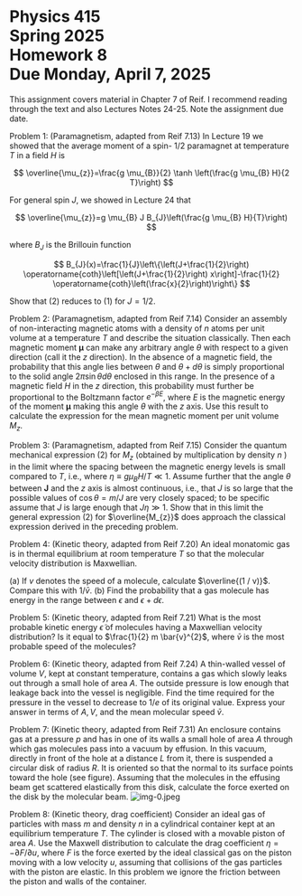 # Physics 415 <br> Spring 2025 <br> Homework 8 <br> Due Monday, April 7, 2025 

This assignment covers material in Chapter 7 of Reif. I recommend reading through the text and also Lectures Notes 24-25. Note the assignment due date.

Problem 1: (Paramagnetism, adapted from Reif 7.13) In Lecture 19 we showed that the average moment of a spin- $1 / 2$ paramagnet at temperature $T$ in a field $H$ is

$$
\overline{\mu_{z}}=\frac{g \mu_{B}}{2} \tanh \left(\frac{g \mu_{B} H}{2 T}\right)
$$

For general spin $J$, we showed in Lecture 24 that

$$
\overline{\mu_{z}}=g \mu_{B} J B_{J}\left(\frac{g \mu_{B} H}{T}\right)
$$

where $B_{J}$ is the Brillouin function

$$
B_{J}(x)=\frac{1}{J}\left\{\left(J+\frac{1}{2}\right) \operatorname{coth}\left[\left(J+\frac{1}{2}\right) x\right]-\frac{1}{2} \operatorname{coth}\left(\frac{x}{2}\right)\right\}
$$

Show that (2) reduces to (1) for $J=1 / 2$.

Problem 2: (Paramagnetism, adapted from Reif 7.14) Consider an assembly of non-interacting magnetic atoms with a density of $n$ atoms per unit volume at a temperature $T$ and describe the situation classically. Then each magnetic moment $\boldsymbol{\mu}$ can make any arbitrary angle $\theta$ with respect to a given direction (call it the $z$ direction). In the absence of a magnetic field, the probability that this angle lies between $\theta$ and $\theta+d \theta$ is simply proportional to the solid angle $2 \pi \sin \theta d \theta$ enclosed in this range. In the presence of a magnetic field $H$ in the $z$ direction, this probability must further be proportional to the Boltzmann factor $e^{-\beta E}$, where $E$ is the magnetic energy of the moment $\boldsymbol{\mu}$ making this angle $\theta$ with the $z$ axis. Use this result to calculate the expression for the mean magnetic moment per unit volume $M_{z}$.

Problem 3: (Paramagnetism, adapted from Reif 7.15) Consider the quantum mechanical expression (2) for $M_{z}$ (obtained by multiplication by density $n$ ) in the limit where the spacing between the magnetic energy levels is small compared to $T$, i.e., where $\eta \equiv g \mu_{B} H / T \ll 1$. Assume further that the angle $\theta$ between $\mathbf{J}$ and the $z$ axis is almost continuous, i.e., that $J$ is so large that the possible values of $\cos \theta=m / J$ are very closely spaced; to be specific assume that $J$ is large enough that $J \eta \gg 1$. Show that in this limit the general expression (2) for $\overline{M_{z}}$ does approach the classical expression derived in the preceding problem.

Problem 4: (Kinetic theory, adapted from Reif 7.20) An ideal monatomic gas is in thermal equilibrium at room temperature $T$ so that the molecular velocity distribution is Maxwellian.

(a) If $v$ denotes the speed of a molecule, calculate $\overline{(1 / v)}$. Compare this with $1 / \bar{v}$.
(b) Find the probability that a gas molecule has energy in the range between $\epsilon$ and $\epsilon+d \epsilon$.

Problem 5: (Kinetic theory, adapted from Reif 7.21) What is the most probable kinetic energy $\tilde{\epsilon}$ of molecules having a Maxwellian velocity distribution? Is it equal to $\frac{1}{2} m \bar{v}^{2}$, where $\bar{v}$ is the most probable speed of the molecules?

Problem 6: (Kinetic theory, adapted from Reif 7.24) A thin-walled vessel of volume $V$, kept at constant temperature, contains a gas which slowly leaks out through a small hole of area $A$. The outside pressure is low enough that leakage back into the vessel is negligible. Find the time required for the pressure in the vessel to decrease to $1 / e$ of its original value. Express your answer in terms of $A, V$, and the mean molecular speed $\bar{v}$.

Problem 7: (Kinetic theory, adapted from Reif 7.31) An enclosure contains gas at a pressure $p$ and has in one of its walls a small hole of area $A$ through which gas molecules pass into a vacuum by effusion. In this vacuum, directly in front of the hole at a distance $L$ from it, there is suspended a circular disk of radius $R$. It is oriented so that the normal to its surface points toward the hole (see figure). Assuming that the molecules in the effusing beam get scattered elastically from this disk, calculate the force exerted on the disk by the molecular beam.
![img-0.jpeg](img-0.jpeg)

Problem 8: (Kinetic theory, drag coefficient) Consider an ideal gas of particles with mass $m$ and density $n$ in a cylindrical container kept at an equilibrium temperature $T$. The cylinder is closed with a movable piston of area $A$. Use the Maxwell distribution to calculate the drag coefficient $\eta=-\partial F / \partial u$, where $F$ is the force exerted by the ideal classical gas on the piston moving with a low velocity $u$, assuming that collisions of the gas particles with the piston are elastic. In this problem we ignore the friction between the piston and walls of the container.

